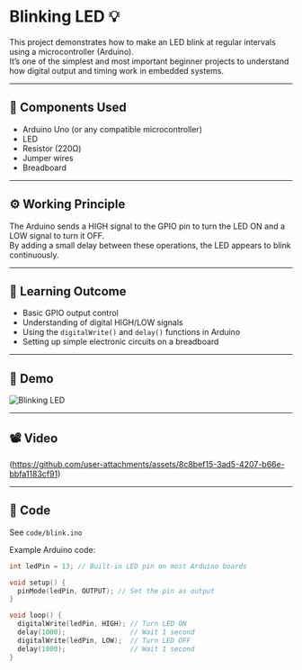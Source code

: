 # Blinking LED 💡

This project demonstrates how to make an LED blink at regular intervals using a microcontroller (Arduino).  
It’s one of the simplest and most important beginner projects to understand how digital output and timing work in embedded systems.

---

## 🔧 Components Used
- Arduino Uno (or any compatible microcontroller)
- LED
- Resistor (220Ω)
- Jumper wires
- Breadboard

---

## ⚙️ Working Principle
The Arduino sends a HIGH signal to the GPIO pin to turn the LED ON and a LOW signal to turn it OFF.  
By adding a small delay between these operations, the LED appears to blink continuously.

---

## 🧠 Learning Outcome
- Basic GPIO output control  
- Understanding of digital HIGH/LOW signals  
- Using the `digitalWrite()` and `delay()` functions in Arduino  
- Setting up simple electronic circuits on a breadboard  

---

## 📸 Demo
![Blinking LED](images/blink-demo.jpg)

---

## 📽️ Video
(https://github.com/user-attachments/assets/8c8bef15-3ad5-4207-b66e-bbfa1183cf91)

---

## 📁 Code
See `code/blink.ino`

Example Arduino code:
```cpp
int ledPin = 13; // Built-in LED pin on most Arduino boards

void setup() {
  pinMode(ledPin, OUTPUT); // Set the pin as output
}

void loop() {
  digitalWrite(ledPin, HIGH); // Turn LED ON
  delay(1000);                // Wait 1 second
  digitalWrite(ledPin, LOW);  // Turn LED OFF
  delay(1000);                // Wait 1 second
}

